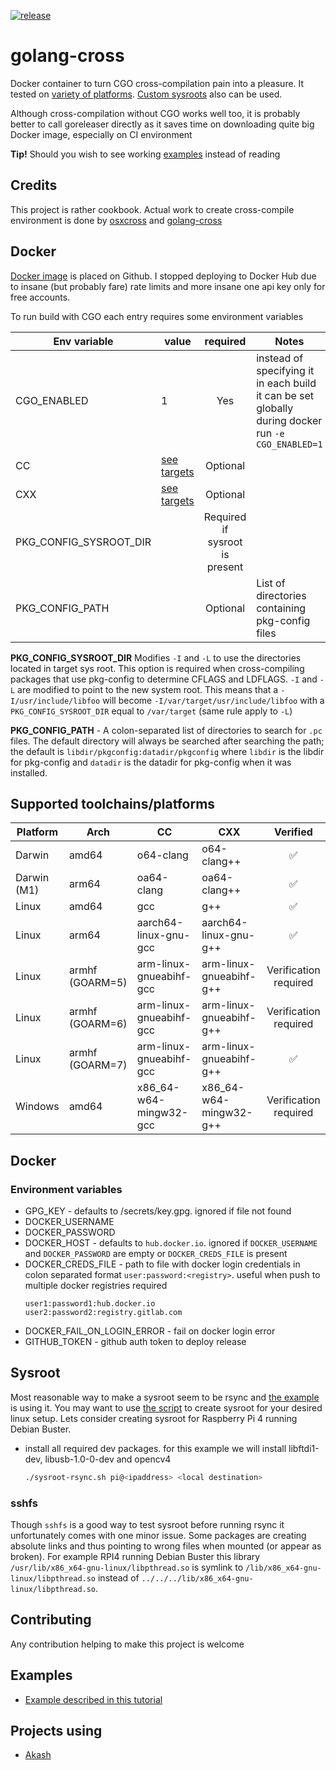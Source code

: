 [![release](https://github.com/oslokommune/golang-cross/actions/workflows/release.yaml/badge.svg)](https://github.com/oslokommune/golang-cross/actions/workflows/release.yaml)
# golang-cross

Docker container to turn CGO cross-compilation pain into a pleasure. It tested on [variety of platforms](#supported-toolchains/platforms).
[Custom sysroots](#Sysroot) also can be used.

Although cross-compilation without CGO works well too,
it is probably better to call goreleaser directly as it saves time on downloading quite big Docker image, especially on CI environment

**Tip!**
Should you wish to see working [examples](#examples) instead of reading
## Credits
This project is rather cookbook. Actual work to create cross-compile environment is done by [osxcross](https://github.com/tpoechtrager/osxcross) and [golang-cross](https://github.com/gythialy/golang-cross)

## Docker
[Docker image](https://ghcr.io/troian/golang-cross) is placed on Github.
I stopped deploying to Docker Hub due to insane (but probably fare) rate limits and more insane one api key only for free accounts. 

To run build with CGO each entry requires some environment variables

Env variable | value | required | Notes
---|---|:---:|---
CGO_ENABLED|1|Yes|instead of specifying it in each build it can be set globally during docker run `-e CGO_ENABLED=1`
CC| [see targets](#supported-toolchains/platforms) | Optional |
CXX| [see targets](#supported-toolchains/platforms)| Optional |
PKG_CONFIG_SYSROOT_DIR| | Required if sysroot is present |
PKG_CONFIG_PATH| | Optional | List of directories containing pkg-config files

**PKG_CONFIG_SYSROOT_DIR** Modifies `-I`  and `-L` to use the directories located in target sys root.
This option is required when cross-compiling packages that use pkg-config to determine CFLAGS and LDFLAGS. 
`-I` and `-L` are modified to point to the new system root.
This means that a `-I/usr/include/libfoo` will become `-I/var/target/usr/include/libfoo`
with a `PKG_CONFIG_SYSROOT_DIR` equal to `/var/target` (same rule apply to `-L`)

**PKG_CONFIG_PATH** - A colon-separated list of directories to search for `.pc` files.
The default directory will always be searched after searching the path;
the default is `libdir/pkgconfig:datadir/pkgconfig` where `libdir` is the libdir
for pkg-config and `datadir` is the datadir for pkg-config when it was installed.

## Supported toolchains/platforms
Platform | Arch | CC | CXX | Verified
---|---|---|---|:---:|
Darwin|amd64|o64-clang|o64-clang++|✅
Darwin (M1)|arm64|oa64-clang|oa64-clang++|✅
Linux|amd64|gcc|g++|✅
Linux|arm64|aarch64-linux-gnu-gcc|aarch64-linux-gnu-g++|✅
Linux|armhf (GOARM=5)|arm-linux-gnueabihf-gcc|arm-linux-gnueabihf-g++|Verification required
Linux|armhf (GOARM=6)|arm-linux-gnueabihf-gcc|arm-linux-gnueabihf-g++|Verification required
Linux|armhf (GOARM=7)|arm-linux-gnueabihf-gcc|arm-linux-gnueabihf-g++|✅
Windows|amd64|x86_64-w64-mingw32-gcc|x86_64-w64-mingw32-g++|Verification required

## Docker
### Environment variables
- GPG_KEY - defaults to /secrets/key.gpg. ignored if file not found
- DOCKER_USERNAME
- DOCKER_PASSWORD
- DOCKER_HOST - defaults to `hub.docker.io`. ignored if `DOCKER_USERNAME` and `DOCKER_PASSWORD` are empty or `DOCKER_CREDS_FILE` is present
- DOCKER_CREDS_FILE - path to file with docker login credentials in colon separated format `user:password:<registry>`. useful when push to multiple docker registries required
    ```
    user1:password1:hub.docker.io
    user2:password2:registry.gitlab.com
    ```
- DOCKER_FAIL_ON_LOGIN_ERROR - fail on docker login error
- GITHUB_TOKEN - github auth token to deploy release

## Sysroot
Most reasonable way to make a sysroot seem to be rsync and [the example](https://github.com/troian/golang-cross-example) is using it.
You may want to use [the script](https://github.com/troian/golang-cross/blob/master/scripts/sysroot-rsync.sh) to create sysroot for your desired linux setup.
Lets consider creating sysroot for Raspberry Pi 4 running Debian Buster.
- install all required dev packages. for this example we will install libftdi1-dev, libusb-1.0-0-dev and opencv4
  ```bash
  ./sysroot-rsync.sh pi@<ipaddress> <local destination>
  ``` 

### sshfs
Though `sshfs` is a good way to test sysroot before running rsync it unfortunately comes with one minor issue.
Some packages are creating absolute links and thus pointing to wrong files when mounted (or appear as broken).
For example RPI4 running Debian Buster this library `/usr/lib/x86_x64-gnu-linux/libpthread.so` is symlink to `/lib/x86_x64-gnu-linux/libpthread.so` instead of `../../../lib/x86_x64-gnu-linux/libpthread.so`.


## Contributing
Any contribution helping to make this project is welcome

## Examples
 - [Example described in this tutorial](https://github.com/troian/golang-cross-example)

## Projects using
 - [Akash](https://github.com/ovrclk/akash)
